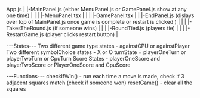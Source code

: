 App.js
|
|-MainPanel.js (either MenuPanel.js or GamePanel.js show at any one time)
| |
| |-MenuPanel.tsx
| |
| |-GamePanel.tsx
|
|
|-EndPanel.js (dislays over top of MainPanel.js once game is complete or restart is clicked )
| |
| |-TakesTheRound.js (if someone wins)
| |
| |-RoundTied.js (players tie)
| |
| |-RestartGame.js (player clicks restart button)
|

---States---
Two different game type states - againstCPU or againstPlayer
Two different symbolChoice states - X or O
turnState = playerOneTurn or playerTwoTurn or CpuTurn
Score States - playerOneScore and playerTwoScore or PlayerOneScore and CpuScore

---Functions---
checkIfWin() - run each time a move is made, check if 3 adjacent squares match (check if someone won)
resetGame() - clear all the squares

